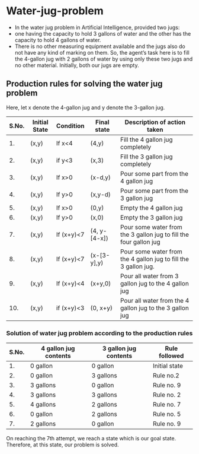 # Water-jug-problem
 
- In the water jug problem in Artificial Intelligence,  provided two jugs: 
- one having the capacity to hold 3 gallons of water and the other has the capacity to hold 4 gallons of water.
- There is no other measuring equipment available and the jugs also do not have any kind of marking on them. So, the agent’s task here is to fill the 4-gallon jug with 2 gallons of water by using only these two jugs and no other material. Initially, both our jugs are empty.
 
 ## Production rules for solving the water jug problem
Here, let x denote the 4-gallon jug and y denote the 3-gallon jug.

| S.No. |	Initial State	| Condition    |	Final state  |	Description of action taken                                          |
|-------|---------------|--------------|--------------|----------------------------------------------------------------------|
| 1.    |	(x,y)	        | If x<4	      | (4,y)	       | Fill the 4 gallon jug completely                                     |
| 2.    |	(x,y)         |	if y<3       |	(x,3)	       | Fill the 3 gallon jug completely                                     |
| 3.	   |(x,y)	         | If x>0	      | (x-d,y)	     | Pour some part from the 4 gallon jug                                 |
| 4.	   | (x,y)	        | If y>0	      | (x,y-d)	     | Pour some part from the 3 gallon jug                                 |
| 5.    |	(x,y)	        | If x>0	      | (0,y)	       | Empty the 4 gallon jug                                               |
| 6.	   |(x,y)	         | If y>0	      | (x,0)        |	Empty the 3 gallon jug                                               |
| 7.	   |(x,y)	         | If (x+y)<7	  | (4, y-[4-x])	| Pour some water from the 3 gallon jug to fill the four gallon jug    |
| 8.	   |(x,y)	         | If (x+y)<7	  | (x-[3-y],y)	 |Pour some water from the 4 gallon jug to fill the 3 gallon jug.       |
| 9.	   |(x,y)	         | If (x+y)<4	  | (x+y,0)	     |Pour all water from 3 gallon jug to the 4 gallon jug                  |
| 10.	  |(x,y)	         |if (x+y)<3	   | (0, x+y)	    |Pour all water from the 4 gallon jug to the 3 gallon jug              |


### Solution of water jug problem according to the production rules
|S.No.	| 4 gallon jug contents	| 3 gallon jug contents |	Rule followed |
|------|-----------------------|-----------------------|---------------|
| 1.   |	0 gallon              |	0 gallon	             | Initial state |
| 2.   |	0 gallon              |	3 gallons	            | Rule no.2     |
| 3.   |	3 gallons	            | 0 gallon	             | Rule no. 9    |
| 4.   |	3 gallons	            | 3 gallons	            | Rule no. 2    |
| 5.   |	4 gallons	            | 2 gallons	            | Rule no. 7    |
| 6.   |	0 gallon	             | 2 gallons	            | Rule no. 5    |
| 7.   |	2 gallons	            | 0 gallon	             |Rule no. 9     |

On reaching the 7th attempt, we reach a state which is our goal state. Therefore, at this state, our problem is solved.
